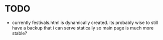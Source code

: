 # TODO

* currently festivals.html is dynamically created. its probably wise to still have a backup that i can serve statically so main page is much more stable?


